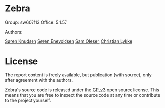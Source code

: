Zebra
==========

Group:  sw607f13
Office: 5.1.57

Authors:

[Søren Knudsen](https://github.com/skdenmark)
[Søren Enevoldsen](https://github.com/senevoldsen90)
[Sam Olesen](https://github.com/samolesen)
[Christian Lykke](https://github.com/christianlykke9)

License
==========
The report content is freely available, but publication (with source), only after agreement with the authors.

Zebra's source code is released under the [GPLv3](https://github.com/Zucka/girafAdmin/blob/master/LICENSE.md) open source license. This means that you are free to inspect the source code at any time or contribute to the project yourself.

